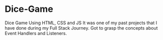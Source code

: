 # Dice-Game
Dice Game Using HTML, CSS and JS 
It was one of my past projects that I have done during my Full Stack Journey.
Got to grasp the concepts about Event Handlers and Listeners.
